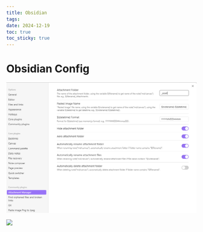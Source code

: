 ```yaml
---
title: Obsidian
tags: 
date: 2024-12-19
toc: true
toc_sticky: true
---
```


# Obsidian Config


![](_asset/2024-12-19-obsidian-config-202412191627.png)

![](../_asset/image/2024-12-19-obsidian-config-1734622078509.jpeg)
